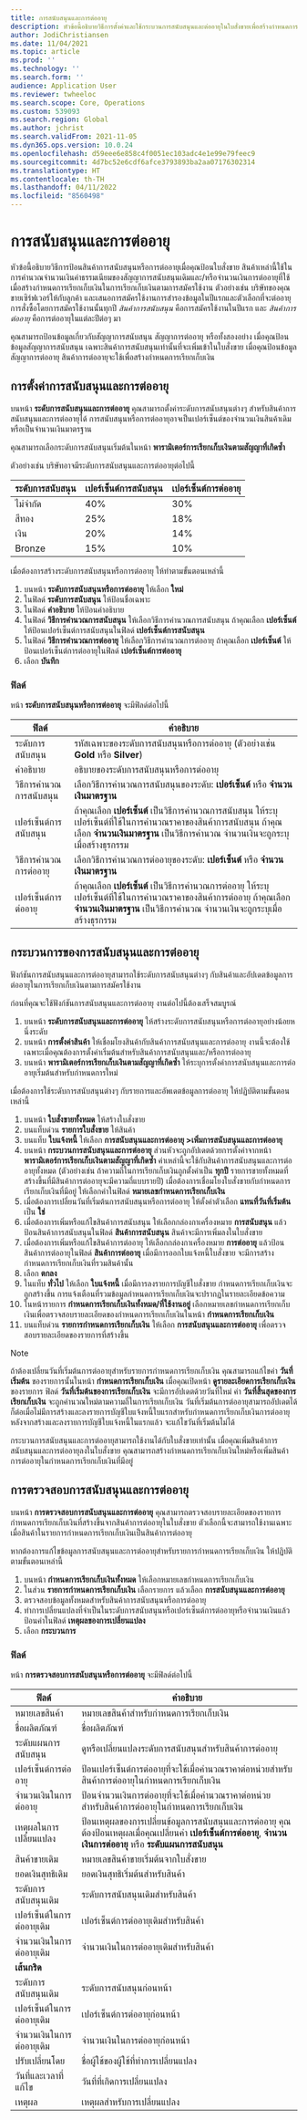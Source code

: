 ```yaml
---
title: การสนับสนุนและการต่ออายุ
description: หัวข้อนี้อธิบายวิธีการตั้งค่าและใช้กระบวนการสนับสนุนและต่ออายุในใบสั่งขายเพื่อสร้างกำหนดการเรียกเก็บเงินสำหรับสินค้าการต่ออายุ
author: JodiChristiansen
ms.date: 11/04/2021
ms.topic: article
ms.prod: ''
ms.technology: ''
ms.search.form: ''
audience: Application User
ms.reviewer: twheeloc
ms.search.scope: Core, Operations
ms.custom: 539093
ms.search.region: Global
ms.author: jchrist
ms.search.validFrom: 2021-11-05
ms.dyn365.ops.version: 10.0.24
ms.openlocfilehash: d59eee6e858c4f0051ec103adc4e1e99e79feec9
ms.sourcegitcommit: 4d7bc52e6cdf6afce3793893ba2aa07176302314
ms.translationtype: HT
ms.contentlocale: th-TH
ms.lasthandoff: 04/11/2022
ms.locfileid: "8560498"
---
```

# <a name="support-and-renewals"></a>การสนับสนุนและการต่ออายุ 

หัวข้อนี้อธิบายวิธีการป้อนสินค้าการสนับสนุนหรือการต่ออายุเมื่อคุณป้อนใบสั่งขาย สินค้าเหล่านี้ใช้ในการคํานวณจำนวนเงินค่าธรรมเนียมของสัญญาการสนับสนุนเดิมและ/หรือจํานวนเงินการต่ออายุที่ใช้เมื่อสร้างกำหนดการเรียกเก็บเงินในการเรียกเก็บเงินตามการสมัครใช้งาน ตัวอย่างเช่น บริษัทของคุณขายเซิร์ฟเวอร์ให้กับลูกค้า และเสนอการสมัครใช้งานการสํารองข้อมูลในปีแรกและตัวเลือกที่จะต่ออายุการสั่งซื้อโดยการสมัครใช้งานนั้นทุกปี *สินค้าการสนับสนุน* คือการสมัครใช้งานในปีแรก และ *สินค้าการต่ออายุ* คือการต่ออายุในแต่ละปีต่อๆ มา

คุณสามารถป้อนข้อมูลเกี่ยวกับสัญญาการสนับสนุน สัญญาการต่ออายุ หรือทั้งสองอย่าง เมื่อคุณป้อนข้อมูลสัญญาการสนับสนุน เฉพาะสินค้าการสนับสนุนเท่านั้นที่จะเพิ่มเข้าในใบสั่งขาย เมื่อคุณป้อนข้อมูลสัญญาการต่ออายุ สินค้าการต่ออายุจะใช้เพื่อสร้างกำหนดการเรียกเก็บเงิน

## <a name="support-and-renewal-setup"></a>การตั้งค่าการสนับสนุนและการต่ออายุ

บนหน้า **ระดับการสนับสนุนและการต่ออายุ** คุณสามารถตั้งค่าระดับการสนับสนุนต่างๆ สำหรับสินค้าการสนับสนุนและการต่ออายุได้ การสนับสนุนหรือการต่ออายุอาจเป็นเปอร์เซ็นต์ของจํานวนเงินสินค้าเดิม หรือเป็นจํานวนเงินมาตรฐาน

คุณสามารถเลือกระดับการสนับสนุนเริ่มต้นในหน้า **พารามิเตอร์การเรียกเก็บเงินตามสัญญาที่เกิดซ้ำ**

ตัวอย่างเช่น บริษัทอาจมีระดับการสนับสนุนและการต่ออายุต่อไปนี้

| ระดับการสนับสนุน | เปอร์เซ็นต์การสนับสนุน | เปอร์เซ็นต์การต่ออายุ |
|---|---|---|
| ไม่จำกัด | 40% | 30% |
| สีทอง | 25% | 18% |
| เงิน | 20% | 14% |
| Bronze | 15% | 10% |

เมื่อต้องการสร้างระดับการสนับสนุนหรือการต่ออายุ ให้ทำตามขั้นตอนเหล่านี้

1. บนหน้า **ระดับการสนับสนุนหรือการต่ออายุ** ให้เลือก **ใหม่**
2. ในฟิลด์ **ระดับการสนับสนุน** ให้ป้อนชื่อเฉพาะ
3. ในฟิลด์ **คำอธิบาย** ให้ป้อนคำอธิบาย
4. ในฟิลด์ **วิธีการคํานวณการสนับสนุน** ให้เลือกวิธีการคํานวณการสนับสนุน ถ้าคุณเลือก **เปอร์เซ็นต์** ให้ป้อนเปอร์เซ็นต์การสนับสนุนในฟิลด์ **เปอร์เซ็นต์การสนับสนุน**
5. ในฟิลด์ **วิธีการคํานวณการต่ออายุ** ให้เลือกวิธีการคํานวณการต่ออายุ ถ้าคุณเลือก **เปอร์เซ็นต์** ให้ป้อนเปอร์เซ็นต์การต่ออายุในฟิลด์ **เปอร์เซ็นต์การต่ออายุ**
6. เลือก **บันทึก**

### <a name="fields"></a>ฟิลด์

หน้า **ระดับการสนับสนุนหรือการต่ออายุ** จะมีฟิลด์ต่อไปนี้

| ฟิลด์ | คำอธิบาย |
|---|---|
| ระดับการสนับสนุน | รหัสเฉพาะของระดับการสนับสนุนหรือการต่ออายุ (ตัวอย่างเช่น **Gold** หรือ **Silver**) |
| คำอธิบาย | อธิบายของระดับการสนับสนุนหรือการต่ออายุ |
| วิธีการคำนวณการสนับสนุน | เลือกวิธีการคํานวณการสนับสนุนของระดับ: **เปอร์เซ็นต์** หรือ **จำนวนเงินมาตรฐาน** |
| เปอร์เซ็นต์การสนับสนุน | ถ้าคุณเลือก **เปอร์เซ็นต์** เป็นวิธีการคํานวณการสนับสนุน ให้ระบุเปอร์เซ็นต์ที่ใช้ในการคํานวณราคาของสินค้าการสนับสนุน ถ้าคุณเลือก **จำนวนเงินมาตรฐาน** เป็นวิธีการคํานวณ จํานวนเงินจะถูกระบุเมื่อสร้างธุรกรรม |
| วิธีการคำนวณการต่ออายุ | เลือกวิธีการคํานวณการต่ออายุของระดับ: **เปอร์เซ็นต์** หรือ **จำนวนเงินมาตรฐาน** |
| เปอร์เซ็นต์การต่ออายุ | ถ้าคุณเลือก **เปอร์เซ็นต์** เป็นวิธีการคํานวณการต่ออายุ ให้ระบุเปอร์เซ็นต์ที่ใช้ในการคํานวณราคาของสินค้าการต่ออายุ ถ้าคุณเลือก **จำนวนเงินมาตรฐาน** เป็นวิธีการคํานวณ จํานวนเงินจะถูกระบุเมื่อสร้างธุรกรรม |

## <a name="support-and-renewal-process"></a>กระบวนการของการสนับสนุนและการต่ออายุ

ฟังก์ชันการสนับสนุนและการต่ออายุสามารถใช้ระดับการสนับสนุนต่างๆ กับสินค้าและอัปเดตข้อมูลการต่ออายุในการเรียกเก็บเงินตามการสมัครใช้งาน

ก่อนที่คุณจะใช้ฟังก์ชันการสนับสนุนและการต่ออายุ งานต่อไปนี้ต้องเสร็จสมบูรณ์

1. บนหน้า **ระดับการสนับสนุนและการต่ออายุ** ให้สร้างระดับการสนับสนุนหรือการต่ออายุอย่างน้อยหนึ่งระดับ
2. บนหน้า **การตั้งค่าสินค้า** ให้เชื่อมโยงสินค้ากับสินค้าการสนับสนุนและการต่ออายุ งานนี้จะต้องใช้เฉพาะเมื่อคุณต้องการตั้งค่าเริ่มต้นสำหรับสินค้าการสนับสนุนและ/หรือการต่ออายุ
3. บนหน้า **พารามิเตอร์การเรียกเก็บเงินตามสัญญาที่เกิดซ้ำ** ให้ระบุการตั้งค่าการสนับสนุนและการต่ออายุเริ่มต้นสำหรับกำหนดการใหม่

เมื่อต้องการใช้ระดับการสนับสนุนต่างๆ กับรายการและอัพเดตข้อมูลการต่ออายุ ให้ปฏิบัติตามขั้นตอนเหล่านี้

1. บนหน้า **ใบสั่งขายทั้งหมด** ให้สร้างใบสั่งขาย
2. บนแท็บด่วน **รายการใบสั่งขาย** ให้สินค้า
3. บนแท็บ **ใบแจ้งหนี้** ให้เลือก **การสนับสนุนและการต่ออายุ \>เพิ่มการสนับสนุนและการต่ออายุ**
4. บนหน้า **กระบวนการสนับสนุนและการต่ออายุ** ส่วนหัวจะถูกอัปเดตด้วยการตั้งค่าจากหน้า **พารามิเตอร์การเรียกเก็บเงินตามสัญญาที่เกิดซ้ำ** ค่าเหล่านี้จะใช้กับสินค้าการสนับสนุนและการต่ออายุทั้งหมด (ตัวอย่างเช่น ถ้าความถี่ในการเรียกเก็บเงินถูกตั้งค่าเป็น **ทุกปี** รายการขายทั้งหมดที่สร้างขึ้นที่มีสินค้าการต่ออายุจะมีความถี่แบบรายปี) เมื่อต้องการเชื่อมโยงใบสั่งขายกับกำหนดการเรียกเก็บเงินที่มีอยู่ ให้เลือกค่าในฟิลด์ **หมายเลขกำหนดการเรียกเก็บเงิน**
5. เมื่อต้องการเปลี่ยนวันที่เริ่มต้นการสนับสนุนหรือการต่ออายุ ให้ตั้งค่าตัวเลือก **แทนที่วันที่เริ่มต้น** เป็น **ใช่**
6. เมื่อต้องการเพิ่มหรือแก้ไขสินค้าการสนับสนุน ให้เลือกกล่องกาเครื่องหมาย **การสนับสนุน** แล้วป้อนสินค้าการสนับสนุนในฟิลด์ **สินค้าการสนับสนุน** สินค้าจะมีการเพิ่มลงในใบสั่งขาย
7. เมื่อต้องการเพิ่มหรือแก้ไขสินค้าการต่ออายุ ให้เลือกกล่องกาเครื่องหมาย **การต่ออายุ** แล้วป้อนสินค้าการต่ออายุในฟิลด์ **สินค้าการต่ออายุ** เมื่อมีการออกใบแจ้งหนี้ใบสั่งขาย จะมีการสร้างกำหนดการเรียกเก็บเงินที่รวมสินค้านั้น
8. เลือก **ตกลง**
9. ในแท็บ **ทั่วไป** ให้เลือก **ใบแจ้งหนี้** เมื่อมีการลงรายการบัญชีใบสั่งขาย กำหนดการเรียกเก็บเงินจะถูกสร้างขึ้น การแจ้งเตือนที่รวมข้อมูลกำหนดการเรียกเก็บเงินจะปรากฏในรายละเอียดข้อความ
10. ในหน้ารายการ **กำหนดการเรียกเก็บเงินทั้งหมด/ที่ใช้งานอยู่** เลือกหมายเลขกำหนดการเรียกเก็บเงินเพื่อตรวจสอบรายละเอียดของกำหนดการเรียกเก็บเงินในหน้า **กำหนดการเรียกเก็บเงิน**
11. บนแท็บด่วน **รายการกำหนดการเรียกเก็บเงิน** ให้เลือก **การสนับสนุนและการต่ออายุ** เพื่อตรวจสอบรายละเอียดของรายการที่สร้างขึ้น

> [!NOTE]
> ถ้าต้องเปลี่ยนวันที่เริ่มต้นการต่ออายุสำหรับรายการกำหนดการเรียกเก็บเงิน คุณสามารถแก้ไขค่า **วันที่เริ่มต้น** ของรายการนั้นในหน้า **กำหนดการเรียกเก็บเงิน** เมื่อคุณเปิดหน้า **ดูรายละเอียดการเรียกเก็บเงิน** ของรายการ ฟิลด์ **วันที่เริ่มต้นของการเรียกเก็บเงิน** จะมีการอัปเดตด้วยวันที่ใหม่ ค่า **วันที่สิ้นสุดของการเรียกเก็บเงิน** จะถูกคำนวณใหม่ตามความถี่ในการเรียกเก็บเงิน วันที่เริ่มต้นการต่ออายุสามารถอัปเดตได้ก็ต่อเมื่อไม่มีการสร้างและลงรายการบัญชีใบแจ้งหนี้ใบแรกสำหรับกำหนดการเรียกเก็บเงินการต่ออายุ หลังจากสร้างและลงรายการบัญชีใบแจ้งหนี้ในแรกแล้ว จะแก้ไขวันที่เริ่มต้นไม่ได้

กระบวนการสนับสนุนและการต่ออายุสามารถใช้งานได้กับใบสั่งขายเท่านั้น เมื่อคุณเพิ่มสินค้าการสนับสนุนและการต่ออายุลงในใบสั่งขาย คุณสามารถสร้างกำหนดการเรียกเก็บเงินใหม่หรือเพิ่มสินค้าการต่ออายุในกำหนดการเรียกเก็บเงินที่มีอยู่

## <a name="support-and-renewal-audit"></a>การตรวจสอบการสนับสนุนและการต่ออายุ

บนหน้า **การตรวจสอบการสนับสนุนและการต่ออายุ** คุณสามารถตรวจสอบรายละเอียดของรายการกำหนดการเรียกเก็บเงินที่สร้างขึ้นจากสินค้าการต่ออายุในใบสั่งขาย ตัวเลือกนี้จะสามารถใช้งานเฉพาะเมื่อสินค้าในรายการกำหนดการเรียกเก็บเงินเป็นสินค้าการต่ออายุ

หากต้องการแก้ไขข้อมูลการสนับสนุนและการต่ออายุสำหรับรายการกำหนดการเรียกเก็บเงิน ให้ปฏิบัติตามขั้นตอนเหล่านี้

1. บนหน้า **กำหนดการเรียกเก็บเงินทั้งหมด** ให้เลือกหมายเลขกำหนดการเรียกเก็บเงิน
2. ในส่วน **รายการกำหนดการเรียกเก็บเงิน** เลือกรายการ แล้วเลือก **การสนับสนุนและการต่ออายุ**
3. ตรวจสอบข้อมูลทั้งหมดสำหรับสินค้าการสนับสนุนหรือการต่ออายุ
4. ทำการเปลี่ยนแปลงที่จำเป็นในระดับการสนับสนุนหรือเปอร์เซ็นต์การต่ออายุหรือจำนวนเงินแล้วป้อนค่าในฟิลด์ **เหตุผลของการเปลี่ยนแปลง**
5. เลือก **กระบวนการ**

### <a name="fields"></a>ฟิลด์

หน้า **การตรวจสอบการสนับสนุนหรือการต่ออายุ** จะมีฟิลด์ต่อไปนี้

| ฟิลด์ | คำอธิบาย |
|-------|-------------|
| หมายเลขสินค้า | หมายเลขสินค้าสำหรับกำหนดการเรียกเก็บเงิน |
| ชื่อผลิตภัณฑ์ | ชื่อผลิตภัณฑ์ |
| ระดับแผนการสนับสนุน | ดูหรือเปลี่ยนแปลงระดับการสนับสนุนสำหรับสินค้าการต่ออายุ |
| เปอร์เซ็นต์การต่ออายุ | ป้อนเปอร์เซ็นต์การต่ออายุที่จะใช้เมื่อคํานวณราคาต่อหน่วยสำหรับสินค้าการต่ออายุในกำหนดการเรียกเก็บเงิน |
| จำนวนเงินในการต่ออายุ | ป้อนจำนวนเงินการต่ออายุที่จะใช้เมื่อคํานวณราคาต่อหน่วยสำหรับสินค้าการต่ออายุในกำหนดการเรียกเก็บเงิน |
| เหตุผลในการเปลี่ยนแปลง | ป้อนเหตุผลของการเปลี่ยนข้อมูลการสนับสนุนและการต่ออายุ คุณต้องป้อนเหตุผลเมื่อคุณเปลี่ยนค่า **เปอร์เซ็นต์การต่ออายุ**, **จํานวนเงินการต่ออายุ** หรือ **ระดับแผนการสนับสนุน** |
| สินค้าขายเดิม | หมายเลขสินค้าขายเริ่มต้นจากใบสั่งขาย |
| ยอดเงินสุทธิเดิม | ยอดเงินสุทธิเริ่มต้นสำหรับสินค้า |
| ระดับการสนับสนุนเดิม | ระดับการสนับสนุนเดิมสำหรับสินค้า |
| เปอร์เซ็นต์ในการต่ออายุเดิม | เปอร์เซ็นต์การต่ออายุเดิมสำหรับสินค้า |
| จำนวนเงินในการต่ออายุเดิม | จำนวนเงินในการต่ออายุเดิมสำหรับสินค้า |
| **เส้นกริด** | |
| ระดับการสนับสนุนเดิม | ระดับการสนับสนุนก่อนหน้า |
| เปอร์เซ็นต์ในการต่ออายุเดิม | เปอร์เซ็นต์การต่ออายุก่อนหน้า |
| จำนวนเงินในการต่ออายุเดิม | จำนวนเงินในการต่ออายุก่อนหน้า |
| ปรับเปลี่ยนโดย | ชื่อผู้ใช้ของผู้ใช้ที่ทำการเปลี่ยนแปลง |
| วันที่และเวลาที่แก้ไข | วันที่ที่เกิดการเปลี่ยนแปลง |
| เหตุผล | เหตุผลสำหรับการเปลี่ยนแปลง |

